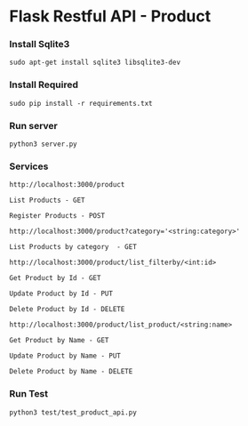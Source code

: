 # Flask Restful API - Product

### Install Sqlite3

`sudo apt-get install sqlite3 libsqlite3-dev `

### Install Required

```
sudo pip install -r requirements.txt
```
### Run server

`python3 server.py`

### Services

```http://localhost:3000/product```

`List Products - GET`

`Register Products - POST`

```http://localhost:3000/product?category='<string:category>'```

`List Products by category  - GET`

```http://localhost:3000/product/list_filterby/<int:id>```

`Get Product by Id - GET`

`Update Product by Id - PUT`

`Delete Product by Id - DELETE`

```http://localhost:3000/product/list_product/<string:name>```

`Get Product by Name - GET`

`Update Product by Name - PUT`

`Delete Product by Name - DELETE`

### Run Test

`python3 test/test_product_api.py`
